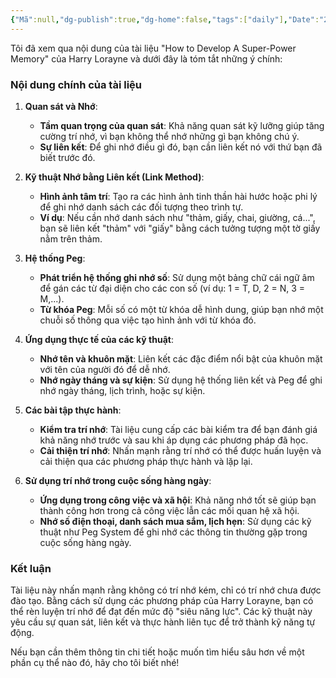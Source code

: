 ```yaml
---
{"Mã":null,"dg-publish":true,"dg-home":false,"tags":["daily"],"Date":"2024-06-22","permalink":"/daily/tmp/how-to-develop-a-super-power-memory/","dgPassFrontmatter":true,"noteIcon":"","updated":"2025-01-14T22:27:59.451+07:00"}
---
```


Tôi đã xem qua nội dung của tài liệu "How to Develop A Super-Power Memory" của Harry Lorayne và dưới đây là tóm tắt những ý chính:

### **Nội dung chính của tài liệu**

1. **Quan sát và Nhớ**:
   - **Tầm quan trọng của quan sát**: Khả năng quan sát kỹ lưỡng giúp tăng cường trí nhớ, vì bạn không thể nhớ những gì bạn không chú ý.
   - **Sự liên kết**: Để ghi nhớ điều gì đó, bạn cần liên kết nó với thứ bạn đã biết trước đó.

2. **Kỹ thuật Nhớ bằng Liên kết (Link Method)**:
   - **Hình ảnh tâm trí**: Tạo ra các hình ảnh tinh thần hài hước hoặc phi lý để ghi nhớ danh sách các đối tượng theo trình tự.
   - **Ví dụ**: Nếu cần nhớ danh sách như "thảm, giấy, chai, giường, cá...", bạn sẽ liên kết "thảm" với "giấy" bằng cách tưởng tượng một tờ giấy nằm trên thảm.

3. **Hệ thống Peg**:
   - **Phát triển hệ thống ghi nhớ số**: Sử dụng một bảng chữ cái ngữ âm để gán các từ đại diện cho các con số (ví dụ: 1 = T, D, 2 = N, 3 = M,...).
   - **Từ khóa Peg**: Mỗi số có một từ khóa dễ hình dung, giúp bạn nhớ một chuỗi số thông qua việc tạo hình ảnh với từ khóa đó.

4. **Ứng dụng thực tế của các kỹ thuật**:
   - **Nhớ tên và khuôn mặt**: Liên kết các đặc điểm nổi bật của khuôn mặt với tên của người đó để dễ nhớ.
   - **Nhớ ngày tháng và sự kiện**: Sử dụng hệ thống liên kết và Peg để ghi nhớ ngày tháng, lịch trình, hoặc sự kiện.

5. **Các bài tập thực hành**:
   - **Kiểm tra trí nhớ**: Tài liệu cung cấp các bài kiểm tra để bạn đánh giá khả năng nhớ trước và sau khi áp dụng các phương pháp đã học.
   - **Cải thiện trí nhớ**: Nhấn mạnh rằng trí nhớ có thể được huấn luyện và cải thiện qua các phương pháp thực hành và lặp lại.

6. **Sử dụng trí nhớ trong cuộc sống hàng ngày**:
   - **Ứng dụng trong công việc và xã hội**: Khả năng nhớ tốt sẽ giúp bạn thành công hơn trong cả công việc lẫn các mối quan hệ xã hội.
   - **Nhớ số điện thoại, danh sách mua sắm, lịch hẹn**: Sử dụng các kỹ thuật như Peg System để ghi nhớ các thông tin thường gặp trong cuộc sống hàng ngày.

### **Kết luận**
Tài liệu này nhấn mạnh rằng không có trí nhớ kém, chỉ có trí nhớ chưa được đào tạo. Bằng cách sử dụng các phương pháp của Harry Lorayne, bạn có thể rèn luyện trí nhớ để đạt đến mức độ "siêu năng lực". Các kỹ thuật này yêu cầu sự quan sát, liên kết và thực hành liên tục để trở thành kỹ năng tự động.

Nếu bạn cần thêm thông tin chi tiết hoặc muốn tìm hiểu sâu hơn về một phần cụ thể nào đó, hãy cho tôi biết nhé!